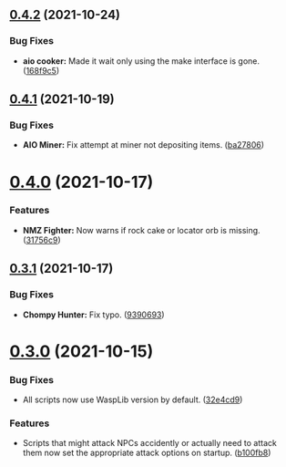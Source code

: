## [0.4.2](https://github.com/Torwent/FreeWaspBots/compare/v0.4.1...v0.4.2) (2021-10-24)


### Bug Fixes

* **aio cooker:** Made it wait only using the make interface is gone. ([168f9c5](https://github.com/Torwent/FreeWaspBots/commit/168f9c57b955c1b30d285d553e56972b24e7152e))



## [0.4.1](https://github.com/Torwent/FreeWaspBots/compare/v0.4.0...v0.4.1) (2021-10-19)


### Bug Fixes

* **AIO Miner:** Fix attempt at miner not depositing items. ([ba27806](https://github.com/Torwent/FreeWaspBots/commit/ba27806ce80c7ed448d402cf688ac249618f6ee1))



# [0.4.0](https://github.com/Torwent/FreeWaspBots/compare/v0.3.1...v0.4.0) (2021-10-17)


### Features

* **NMZ Fighter:** Now warns if rock cake or locator orb is missing. ([31756c9](https://github.com/Torwent/FreeWaspBots/commit/31756c9afb5502ea51ed4cca84ee7149179f8ef6))



## [0.3.1](https://github.com/Torwent/FreeWaspBots/compare/v0.3.0...v0.3.1) (2021-10-17)


### Bug Fixes

* **Chompy Hunter:** Fix typo. ([9390693](https://github.com/Torwent/FreeWaspBots/commit/939069383294a250eb3817c52c725fdd9cfb0ea0))



# [0.3.0](https://github.com/Torwent/FreeWaspBots/compare/v0.2.0...v0.3.0) (2021-10-15)


### Bug Fixes

* All scripts now use WaspLib version by default. ([32e4cd9](https://github.com/Torwent/FreeWaspBots/commit/32e4cd98d8bf12b3e52fec1db544142a48edb577))


### Features

* Scripts that might attack NPCs accidently or actually need to attack them now set the appropriate attack options on startup. ([b100fb8](https://github.com/Torwent/FreeWaspBots/commit/b100fb8229f65f7bb4b702305d56c994c1ebdf33))



